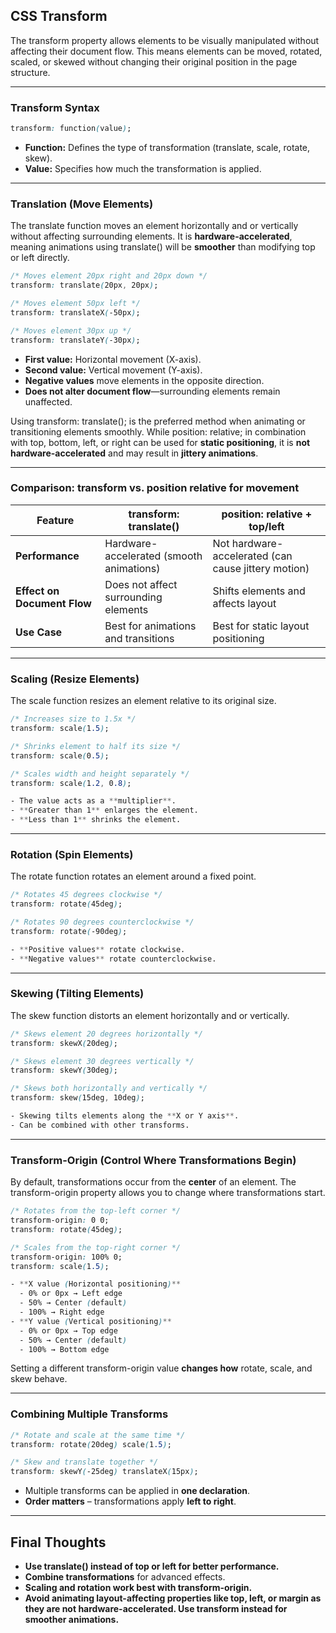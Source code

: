 ## CSS Transform

The transform property allows elements to be visually manipulated without affecting their document flow. This means elements can be moved, rotated, scaled, or skewed without changing their original position in the page structure.

---

### Transform Syntax

```css
transform: function(value);
```

- **Function:** Defines the type of transformation (translate, scale, rotate, skew).
- **Value:** Specifies how much the transformation is applied.

---

### Translation (Move Elements)

The translate function moves an element horizontally and or vertically without affecting surrounding elements. It is **hardware-accelerated**, meaning animations using translate() will be **smoother** than modifying top or left directly.

```css
/* Moves element 20px right and 20px down */
transform: translate(20px, 20px);

/* Moves element 50px left */
transform: translateX(-50px);

/* Moves element 30px up */
transform: translateY(-30px);
```

- **First value:** Horizontal movement (X-axis).
- **Second value:** Vertical movement (Y-axis).
- **Negative values** move elements in the opposite direction.
- **Does not alter document flow**—surrounding elements remain unaffected.

Using transform: translate(); is the preferred method when animating or transitioning elements smoothly. While position: relative; in combination with top, bottom, left, or right can be used for **static positioning**, it is **not hardware-accelerated** and may result in **jittery animations**.

---

### Comparison: transform vs. position relative for movement

<table class="comparisonTable">
    <thead>
        <tr class="tableHeader">
            <th class="tableCellHeader">Feature</th>
            <th class="tableCellHeader">transform: translate()</th>
            <th class="tableCellHeader">position: relative + top/left</th>
        </tr>
    </thead>
    <tbody>
        <tr class="tableRow">
            <td class="tableCell"><strong>Performance</strong></td>
            <td class="tableCell">Hardware-accelerated (smooth animations)</td>
            <td class="tableCell">Not hardware-accelerated (can cause jittery motion)</td>
        </tr>
        <tr class="tableRow">
            <td class="tableCell"><strong>Effect on Document Flow</strong></td>
            <td class="tableCell">Does not affect surrounding elements</td>
            <td class="tableCell">Shifts elements and affects layout</td>
        </tr>
        <tr class="tableRow">
            <td class="tableCell"><strong>Use Case</strong></td>
            <td class="tableCell">Best for animations and transitions</td>
            <td class="tableCell">Best for static layout positioning</td>
        </tr>
    </tbody>
</table>

---

### Scaling (Resize Elements)

The scale function resizes an element relative to its original size.

```css
/* Increases size to 1.5x */
transform: scale(1.5);

/* Shrinks element to half its size */
transform: scale(0.5);

/* Scales width and height separately */
transform: scale(1.2, 0.8);

- The value acts as a **multiplier**.
- **Greater than 1** enlarges the element.
- **Less than 1** shrinks the element.
```

---

### Rotation (Spin Elements)

The rotate function rotates an element around a fixed point.

```css
/* Rotates 45 degrees clockwise */
transform: rotate(45deg);

/* Rotates 90 degrees counterclockwise */
transform: rotate(-90deg);

- **Positive values** rotate clockwise.
- **Negative values** rotate counterclockwise.
```

---

### Skewing (Tilting Elements)

The skew function distorts an element horizontally and or vertically.

```css
/* Skews element 20 degrees horizontally */
transform: skewX(20deg);

/* Skews element 30 degrees vertically */
transform: skewY(30deg);

/* Skews both horizontally and vertically */
transform: skew(15deg, 10deg);

- Skewing tilts elements along the **X or Y axis**.
- Can be combined with other transforms.
```

---

### Transform-Origin (Control Where Transformations Begin)

By default, transformations occur from the **center** of an element. The transform-origin property allows you to change where transformations start.

```css
/* Rotates from the top-left corner */
transform-origin: 0 0;
transform: rotate(45deg);

/* Scales from the top-right corner */
transform-origin: 100% 0;
transform: scale(1.5);

- **X value (Horizontal positioning)**
  - 0% or 0px → Left edge
  - 50% → Center (default)
  - 100% → Right edge
- **Y value (Vertical positioning)**
  - 0% or 0px → Top edge
  - 50% → Center (default)
  - 100% → Bottom edge
```

Setting a different transform-origin value **changes how** rotate, scale, and skew behave.

---

### Combining Multiple Transforms

```css
/* Rotate and scale at the same time */
transform: rotate(20deg) scale(1.5);

/* Skew and translate together */
transform: skewY(-25deg) translateX(15px);
```

- Multiple transforms can be applied in **one declaration**.
- **Order matters** – transformations apply **left to right**.

---

## Final Thoughts

- **Use translate() instead of top or left for better performance.**
- **Combine transformations** for advanced effects.
- **Scaling and rotation work best with transform-origin.**
- **Avoid animating layout-affecting properties like top, left, or margin as they are not hardware-accelerated. Use transform instead for smoother animations.**
